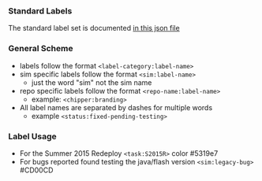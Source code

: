 ### Standard Labels
The standard label set is documented [in this json file](https://github.com/phetsims/phet-info/blob/main/github-labels/github-labels.json)

### General Scheme
+ labels follow the format `<label-category:label-name>`  
+ sim specific labels follow the  format `<sim:label-name>`  
  + just the word "sim" not the sim name 
+ repo specific labels follow the format `<repo-name:label-name>`
  + example: `<chipper:branding>`  
+ All label names are separated by dashes for multiple words
  + example `<status:fixed-pending-testing>`

### Label Usage 
+ For the Summer 2015 Redeploy `<task:S2015R>` color #5319e7
+ For bugs reported found testing the java/flash version `<sim:legacy-bug>` #CD00CD
